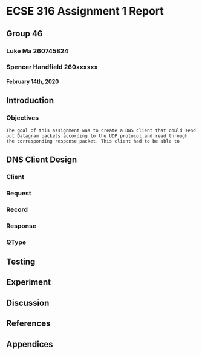 # ECSE 316 Assignment 1 Report 
## Group 46
### Luke Ma					260745824
### Spencer Handfield		260xxxxxx
#### February 14th, 2020

## Introduction
### Objectives
	The goal of this assignment was to create a DNS client that could send out Datagram packets according to the UDP protocol and read through the corresponding response packet. This client had to be able to

## DNS Client Design
### Client
### Request
### Record
### Response
### QType

## Testing

## Experiment

## Discussion

## References

## Appendices
